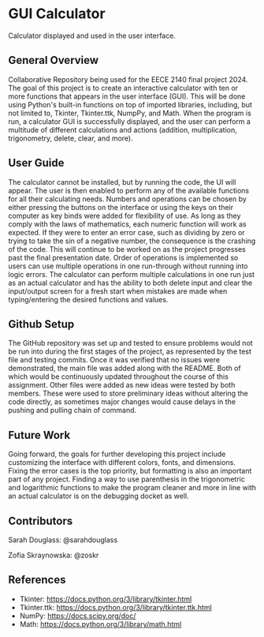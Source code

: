 # GUI Calculator
Calculator displayed and used in the user interface.

## General Overview
Collaborative Repository being used for the EECE 2140 final project 2024. The goal of this project is to create an interactive calculator with ten or more functions that appears in the user interface (GUI). This will be done using Python's built-in functions on top of imported libraries, including, but not limited to, Tkinter, Tkinter.ttk, NumpPy, and Math. When the program is run, a calculator GUI is successfully displayed, and the user can perform a multitude of different calculations and actions (addition, multiplication, trigonometry, delete, clear, and more).
## User Guide
The calculator cannot be installed, but by running the code, the UI will appear. The user is then enabled to perform any of the available functions for all their calculating needs. Numbers and operations can be chosen by either pressing the buttons on the interface or using the keys on their computer as key binds were added for flexibility of use. As long as they comply with the laws of mathematics, each numeric function will work as expected. If they were to enter an error case, such as dividing by zero or trying to take the sin of a negative number, the consequence is the crashing of the code. This will continue to be worked on as the project progresses past the final presentation date. Order of operations is implemented so users can use multiple operations in one run-through without running into logic errors. The calculator can perform multiple calculations in one run just as an actual calculator and has the ability to both delete input and clear the input/output screen for a fresh start when mistakes are made when typing/entering the desired functions and values.
## Github Setup
The GitHub repository was set up and tested to ensure problems would not be run into during the first stages of the project, as represented by the test file and testing commits. Once it was verified that no issues were demonstrated, the main file was added along with the README. Both of which would be continuously updated throughout the course of this assignment. Other files were added as new ideas were tested by both members. These were used to store preliminary ideas without altering the code directly, as sometimes major changes would cause delays in the pushing and pulling chain of command.
## Future Work
Going forward, the goals for further developing this project include customizing the interface with different colors, fonts, and dimensions. Fixing the error cases is the top priority, but formatting is also an important part of any project. Finding a way to use parenthesis in the trigonometric and logarithmic functions to make the program cleaner and more in line with an actual calculator is on the debugging docket as well.
## Contributors
Sarah Douglass: @sarahdouglass

Zofia Skraynowska: @zoskr
## References
* Tkinter: https://docs.python.org/3/library/tkinter.html
* Tkinter.ttk: https://docs.python.org/3/library/tkinter.ttk.html
* NumPy: https://docs.scipy.org/doc/
* Math: https://docs.python.org/3/library/math.html
